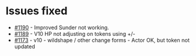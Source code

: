 # Issues fixed
- [#1190](https://gitlab.com/dragonshorn/D35E/-/issues/1190) - Improved Sunder not working.
- [#1189](https://gitlab.com/dragonshorn/D35E/-/issues/1189) - V10 HP not adjusting on tokens using +/-
- [#1173](https://gitlab.com/dragonshorn/D35E/-/issues/1173) - v10 - wildshape / other change forms - Actor OK, but token not updated
